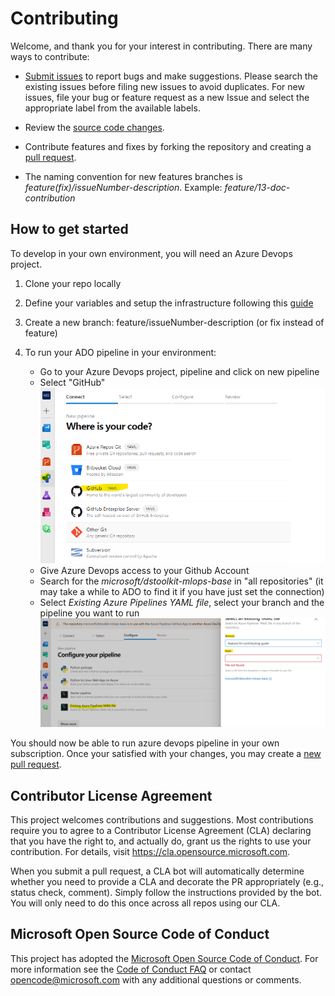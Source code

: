 # Contributing

Welcome, and thank you for your interest in contributing. There are many ways to contribute:

- [Submit issues](https://github.com/microsoft/dstoolkit-mlops-base/issues) to report bugs and make suggestions. Please search the existing  issues before filing new issues to avoid duplicates.  For new issues, file your bug or feature request as a new Issue and select the appropriate label from the available labels.

- Review the [source code changes](https://github.com/microsoft/solution-accelerator-many-models/pulls).
  
- Contribute features and fixes by forking the repository and creating a [pull request](https://github.com/microsoft/dstoolkit-mlops-base/compare).

- The naming convention for new features branches is _feature(fix)/issueNumber-description_. Example: _feature/13-doc-contribution_

## How to get started

To develop in your own environment, you will need an Azure Devops project.

1. Clone your repo locally

2. Define your variables and setup the infrastructure following this [guide](https://github.com/microsoft/dstoolkit-mlops-base/blob/main/docs/how-to/GettingStarted.md)

3. Create a new branch: feature/issueNumber-description (or fix instead of feature)

4. To run your ADO pipeline in your environment:
   - Go to your Azure Devops project, pipeline and click on new pipeline
   - Select "GitHub" ![github-pipeline](./docs/media/github-pipeline.png)
   - Give Azure Devops access to your Github Account
   - Search for the _microsoft/dstoolkit-mlops-base_ in "all repositories" (it may take a while to ADO to find it if you have just set the connection)
   - Select _Existing Azure Pipelines YAML file_, select your branch and the pipeline you want to run ![github-branch-selection](./docs/media/github-pipeline-selection.png)

You should now be able to run azure devops pipeline in your own subscription. Once your satisfied with your changes, you may create a [new pull request](https://github.com/microsoft/dstoolkit-mlops-base/pulls).

## Contributor License Agreement

This project welcomes contributions and suggestions.  Most contributions require you to agree to a
Contributor License Agreement (CLA) declaring that you have the right to, and actually do, grant us
the rights to use your contribution. For details, visit <https://cla.opensource.microsoft.com>.

When you submit a pull request, a CLA bot will automatically determine whether you need to provide
a CLA and decorate the PR appropriately (e.g., status check, comment). Simply follow the instructions
provided by the bot. You will only need to do this once across all repos using our CLA.

## Microsoft Open Source Code of Conduct

This project has adopted the [Microsoft Open Source Code of Conduct](https://opensource.microsoft.com/codeofconduct/). For more information see the [Code of Conduct FAQ](https://opensource.microsoft.com/codeofconduct/faq/) or contact [opencode@microsoft.com](mailto:opencode@microsoft.com) with any additional questions or comments.
